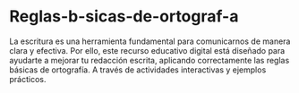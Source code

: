 # Reglas-b-sicas-de-ortograf-a
La escritura es una herramienta fundamental para comunicarnos de manera clara y efectiva. Por ello, este recurso educativo digital está diseñado para ayudarte a mejorar tu redacción escrita, aplicando correctamente las reglas básicas de ortografía. A través de actividades interactivas y ejemplos prácticos.
